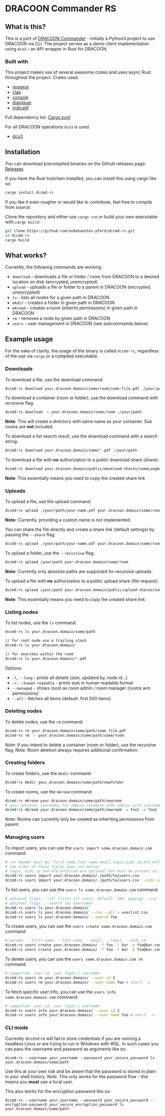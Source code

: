 # DRACOON Commander RS

## What is this?
This is a port of [DRACOON Commander](https://github.com/unbekanntes-pferd/dccmd) - initially a Python3 project to use DRACOON via CLI.
The project serves as a demo client implementation using `dco3` - an API wrapper in Rust for DRACOON. 

### Built with
This project makes use of several awesome crates and uses async Rust throughout the project.
Crates used:
- [reqwest](https://crates.io/crates/reqwest)
- [clap](https://crates.io/crates/clap)
- [console](https://crates.io/crates/console)
- [dialoguer](https://crates.io/crates/dialoguer)
- [indicatif](https://crates.io/crates/indicatif)

Full dependency list: [Cargo.toml](Cargo.toml)

For all DRACOON operations `dco3` is used.

- [dco3](https://github.com/unbekanntes-pferd/dco3)

## Installation

You can download precompiled binaries on the Github releases page: 
[Releases](https://github.com/unbekanntes-pferd/dccmd-rs/releases)

If you have the Rust toolchain installed, you can install this using cargo like so:

```bash
cargo install dccmd-rs
```

If you like it even rougher or would like to contribute, feel free to compile from source:

Clone the repository and either use `cargo run` or build your own executable with `cargo build`:

```bash
git clone https://github.com/unbekanntes-pferd/dccmd-rs.git
cd dccmd-rs
cargo build
```

## What works?

Currently, the following commands are working:

- `download` - downloads a file or folder / room from DRACOON to a desired location on disk (encrypted, unencrypted)
- `upload` - uploads a file or folder to a parent in DRACOON (encrypted, unencrypted)
- `ls` - lists all nodes for a given path in DRACOON
- `mkdir` - creates a folder in given path in DRACOON
- `mkroom` - creates a room (inherits permissions) in given path in DRACOON
- `rm` - removes a node by given path in DRACOON
- `users` - user management in DRACOON (see subcommands below)

## Example usage

For the sake of clarity, the usage of the binary is called `dccmd-rs`, regardless of the use via `cargo` or a compiled executable.

### Downloads

To download a file, use the download command:

```bash
dccmd-rs download your.dracoon.domain/some/room/some-file.pdf ./your/path/your-name.pdf
```

To download a container (room or folder), use the download command with recursive flag:

```bash
dccmd-rs download -r your.dracoon.domain/some/room ./your/path
```
**Note**: This will create a directory with same name as your container. Sub rooms are **not** included.

To download a list search result, use the download command with a search string:

```bash
dccmd-rs download your.dracoon.domain/some/*.pdf ./your/path
```

To download a file with **no** authorization to a public download share (share):

```bash
dccmd-rs download your.dracoon.domain/public/download-shares/someLongAccessKey /your/path
```

**Note**: This essentially means you need to copy the created share link

### Uploads

To upload a file, use the upload command:

```bash
dccmd-rs upload ./your/path/your-name.pdf your.dracoon.domain/some/room
```

**Note:** Currently, providing a custom name is not implemented.

You can share the file directly and create a share link (default settings) by passing the `--share` flag:

```bash
dccmd-rs upload ./your/path/your-name.pdf your.dracoon.domain/some/room --share
```

To upload a folder, use the `--recursive` flag:

```bash
dccmd-rs upload /your/path your.dracoon.domain/some/room
```
**Note:** Currently only absolute paths are supported for recursive uploads.

To upload a file with **no** authorization to a public upload share (file request):

```bash
dccmd-rs upload /your/path your.dracoon.domain/public/upload-shares/someLongAccessKey
```

**Note**: This essentially means you need to copy the created share link

### Listing nodes
To list nodes, use the `ls` command:

```bash
dccmd-rs ls your.dracoon.domain/some/path

// for root node use a trailing slash
dccmd-rs ls your.dracoon.domain/

// for searches within the room
dccmd-rs ls your.dracoon.domain/*.pdf 
```

Options:
 - `-l`, `--long` - prints all details (size, updated by, node id...)           
 - `-r`, `--human-readable` - prints size in human readable format
 -    `--managed` - shows room as room admin / room manager (rooms w/o permissions)       
 -    `--all` - fetches all items (default: first 500 items)


### Deleting nodes

To delete nodes, use the `rm` command:

```bash
dccmd-rs rm your.dracoon.domain/some/path/some_file.pdf
dccmd-rs rm -r your.dracoon.domain/some/path/some/room
```
*Note*: If you intend to delete a container (room or folder), use the recursive flag.
*Note*: Room deletion always requires additional confirmation.

### Creating folders

To create folders, use the `mkdir` command:

```bash
dccmd-rs mkdir your.dracoon.domain/some/path/newfolder
```

To create rooms, use the `mkroom` command:

```bash
dccmd-rs mkroom your.dracoon.domain/some/path/newroom
# pass optional usernames for admins (example adds admins with usernames foo1, foo2 and foo3)
dccmd-rs mkroom your.dracoon.domain/some/path/newroom -a foo1 -a foo2 -a foo3

```
*Note*: Rooms can currently only be created as inheriting permissions from parent.

### Managing users

To import users, you can use the `users import some.dracoon.domain.com` command:

```bash
# csv header must be 'first_name,last_name,email,login,oidc_id,mfa_enforced'
# the order of these fields does not matter
# login, oidc_id and mfa_enforced are optional but must be present as field
dccmd-rs users import your.dracoon.domain/ /path/to/users.csv
dccmd-rs users import your.dracoon.domain/ /path/to/users.csv --oidc-id 2 # import as OIDC users
```

To list users, you can use the `users ls some.dracoon.domain.com` command:

```bash
# optional flags: --all (lists all users, default: 500, paging) --csv (csv format)
# optional flags: --search (by username)
dccmd-rs users ls your.dracoon.domain/
dccmd-rs users ls your.dracoon.domain/ --csv --all > userlist.csv
dccmd-rs users ls your.dracoon.domain/ --search foo
```

To create users, you can use the `users create some.dracoon.domain.com` command:

```bash
# params: --first-name, --last-name, --email, --login, --oidc-id 
dccmd-rs users create your.dracoon.domain/ -f foo -l bar -e foo@bar.com # local user
dccmd-rs users create your.dracoon.domain/ -f foo -l bar -e foo@bar.com --oidc-id 2 # OIDC user
```

To delete users, you can use the `users some.dracoon.domain.com rm` command:

```bash
# supported: user id, user login / username
dccmd-rs users rm your.dracoon.domain/ --user-id 2
dccmd-rs users rm your.dracoon.domain/ --user-name foo # short: -u
```

To fetch specific user info, you can use the `users info some.dracoon.domain.com` command:

```bash
# supported: user id, user login / username
dccmd-rs users info your.dracoon.domain/ --user-id 2
dccmd-rs users info your.dracoon.domain/ --user-name foo # short: -u
```

### CLI mode

Currently dccmd-rs will fail to store credentials if you are running a headless Linux or are trying to run in Windows with WSL.
In such cases you can pass the username and password as arguments like so:

```
dccmd-rs --username your_username --password your_secure_password ls your.dracoon.domain/some/path

```

Use this at your own risk and be aware that the password is stored in plain in your shell history.
*Note*: This only works for the password flow - this means you **must** use a local user. 

This also works for the encryption password like so: 

```
dccmd-rs --username your_username --password your_secure_password --encryption-password your_secure_encryption_password ls your.dracoon.domain/some/path

```